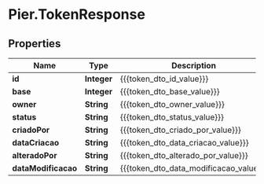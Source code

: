 # Pier.TokenResponse

## Properties
Name | Type | Description | Notes
------------ | ------------- | ------------- | -------------
**id** | **Integer** | {{{token_dto_id_value}}} | [optional] 
**base** | **Integer** | {{{token_dto_base_value}}} | [optional] 
**owner** | **String** | {{{token_dto_owner_value}}} | [optional] 
**status** | **String** | {{{token_dto_status_value}}} | [optional] 
**criadoPor** | **String** | {{{token_dto_criado_por_value}}} | [optional] 
**dataCriacao** | **String** | {{{token_dto_data_criacao_value}}} | [optional] 
**alteradoPor** | **String** | {{{token_dto_alterado_por_value}}} | [optional] 
**dataModificacao** | **String** | {{{token_dto_data_modificacao_value}}} | [optional] 


